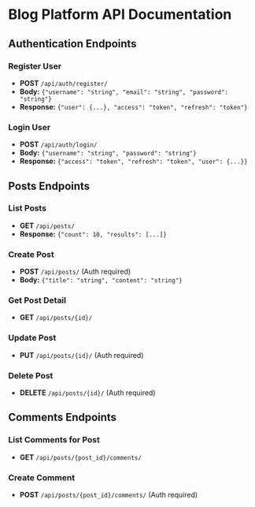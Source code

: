 # Blog Platform API Documentation

## Authentication Endpoints

### Register User
- **POST** `/api/auth/register/`
- **Body:** `{"username": "string", "email": "string", "password": "string"}`
- **Response:** `{"user": {...}, "access": "token", "refresh": "token"}`

### Login User
- **POST** `/api/auth/login/`
- **Body:** `{"username": "string", "password": "string"}`
- **Response:** `{"access": "token", "refresh": "token", "user": {...}}`

## Posts Endpoints

### List Posts
- **GET** `/api/posts/`
- **Response:** `{"count": 10, "results": [...]}`

### Create Post
- **POST** `/api/posts/` (Auth required)
- **Body:** `{"title": "string", "content": "string"}`

### Get Post Detail
- **GET** `/api/posts/{id}/`

### Update Post
- **PUT** `/api/posts/{id}/` (Auth required)

### Delete Post
- **DELETE** `/api/posts/{id}/` (Auth required)

## Comments Endpoints

### List Comments for Post
- **GET** `/api/posts/{post_id}/comments/`

### Create Comment
- **POST** `/api/posts/{post_id}/comments/` (Auth required)